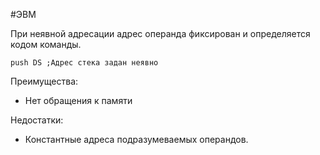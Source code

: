 #ЭВМ 

При неявной адресации адрес операнда фиксирован и определяется кодом команды.

```asmatmel
push DS ;Адрес стека задан неявно
```

Преимущества:
- Нет обращения к памяти

Недостатки:
- Константные адреса подразумеваемых операндов.